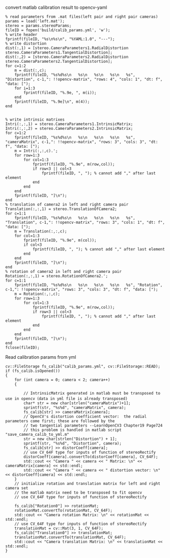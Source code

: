 convert matlab calibration result to opencv-yaml


    % read parameters from .mat files(left pair and right pair cameras) 
    params = load('left.mat');
    stereo = params.stereoParams;
    fileID = fopen('build/calib_params.yml', 'w');
    % write header
    fprintf(fileID, "%s\n%s\n", "%YAML:1.0", "---");
    % write distortion
    dist(:,1) = [stereo.CameraParameters1.RadialDistortion stereo.CameraParameters1.TangentialDistortion];
    dist(:,2) = [stereo.CameraParameters2.RadialDistortion stereo.CameraParameters2.TangentialDistortion];
    for c=1:2
        m = dist(:,c);
        fprintf(fileID, "%s%d%s\n   %s\n   %s\n   %s\n   %s", "Distortion", c-1,": !!opencv-matrix", "rows: 4", "cols: 1", "dt: f", "data: [");
        for i=1:3
            fprintf(fileID, "%.9e, ", m(i));
        end
        fprintf(fileID, "%.9e]\n", m(4));
    end 


    % write intrinsic matrixes
    Intri(:,:,1) = stereo.CameraParameters1.IntrinsicMatrix;
    Intri(:,:,2) = stereo.CameraParameters2.IntrinsicMatrix;
    for c=1:2
        fprintf(fileID, "%s%d%s\n   %s\n   %s\n   %s\n   %s", "cameraMatrix", c-1,": !!opencv-matrix", "rows: 3", "cols: 3", "dt: f", "data: [");
        m = Intri(:,:,c).';
        for row=1:3
            for col=1:3
                fprintf(fileID, "%.9e", m(row,col));
                if row<3 || col<3
                    fprintf(fileID, ", "); % cannot add "," after last element
                end
            end
        end
        fprintf(fileID, "]\n");
    end
    % translation of camera2 in left and right camera pair
    Translation(:,:,1) = stereo.TranslationOfCamera2;
    for c=1:1
        fprintf(fileID, "%s%d%s\n   %s\n   %s\n   %s\n   %s", "Translation", c-1,": !!opencv-matrix", "rows: 3", "cols: 1", "dt: f", "data: [");
        m = Translation(:,:,c);
        for col=1:3
            fprintf(fileID, "%.9e", m(col));
            if col<3
                fprintf(fileID, ", "); % cannot add "," after last element
            end
        end
        fprintf(fileID, "]\n");
    end
    % rotation of camera2 in left and right camera pair
    Rotation(:,:,1) = stereo.RotationOfCamera2.';
    for c=1:1
        fprintf(fileID, "%s%d%s\n   %s\n   %s\n   %s\n   %s", "Rotation", c-1,": !!opencv-matrix", "rows: 3", "cols: 3", "dt: f", "data: [");
        m = Rotation(:,:,c);
        for row=1:3
            for col=1:3
                fprintf(fileID, "%.9e", m(row,col));
                if row<3 || col<3
                    fprintf(fileID, ", "); % cannot add "," after last element
                end
            end
        end
        fprintf(fileID, "]\n");
    end
    fclose(fileID);

Read calibration params from yml

    cv::FileStorage fs_calib("calib_params.yml", cv::FileStorage::READ);
	if (fs_calib.isOpened())
	{
		for (int camera = 0; camera < 2; camera++)
		{
			
			// IntrinsicMatrix generated in matlab must be transposed to use in opencv（data in yml file is already transposed)
			char* str = new char[strlen("cameraMatrix")+1];
			sprintf(str, "%s%d", "cameraMatrix", camera);
			fs_calib[str] >> cameraMatrix[camera];
			// OpenCV's distortion coefficient vector:  the radial parameters come first; these are followed by the
			// two tangential parameters --LearnOpenCV3 Chapter19 Page724
			// this problem is handled in matlab script "save_camera_calib_to_yml.m"
			str = new char[strlen("Distortion") + 1];
			sprintf(str, "%s%d", "Distortion", camera);
			fs_calib[str] >> distorCoeff[camera];
			// use CV_64F type for inputs of function of stereoRectify
			distorCoeff[camera].convertTo(distorCoeff[camera], CV_64F);
			std::cout << "Camera " << camera << " Matrix: \n" << cameraMatrix[camera] << std::endl;
			std::cout << "Camera " << camera << " distortion vector: \n" << distorCoeff[camera] << std::endl;
		}
		// initialize rotation and translation matrix for left and right camera set
		// the matlab matrix need to be transposed to fit opencv
		// use CV_64F type for inputs of function of stereoRectify
		
		fs_calib["Rotation0"] >> rotationMat;
		rotationMat.convertTo(rotationMat, CV_64F);
		std::cout << "Camera rotation Matrix: \n" << rotationMat << std::endl;
		// use CV_64F type for inputs of function of stereoRectify
		translationMat = cv::Mat(3, 1, CV_64F);
		fs_calib["Translation0"] >> translationMat;
		translationMat.convertTo(translationMat, CV_64F);
		std::cout << "Camera translation Matrix: \n" << translationMat << std::endl;
	}